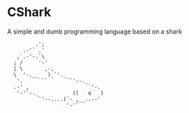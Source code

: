 # CShark
 A simple and dumb programming language based on a shark

             .';
         .-'` .'
       ,`.-'-.`\
      ; /     '-'
      | \       ,-,
      \  '-.__   )_`'._
       '.     ```      ``'--._
      .-' ,                   `'-.
       '-'`-._           ((   o   )
              `'--....(`- ,__..--'
                       '-'`


